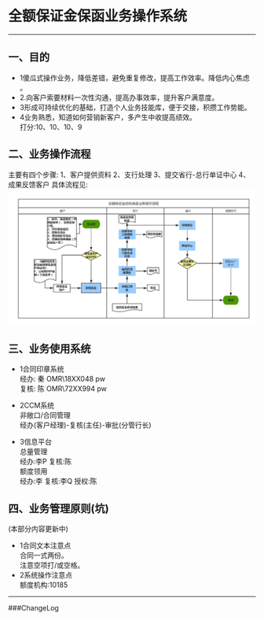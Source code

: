 # 全额保证金保函业务操作系统
- - - - --
##   一、目的
- 1傻瓜式操作业务，降低差错，避免重复修改，提高工作效率。降低内心焦虑 。 
- 2.向客户索要材料一次性沟通，提高办事效率，提升客户满意度。     
- 3形成可持续优化的基础，打造个人业务技能库，便于交接，积攒工作势能。    
- 4业务熟悉，知道如何营销新客户，多产生中收提高绩效。   
打分:10、10、10、9          

## 二、业务操作流程
主要有四个步骤:
1、客户提供资料
2、支行处理
3、提交省行-总行单证中心
4、成果反馈客户
具体流程见:
![](workflowFMLG.png)
## 三、业务使用系统
- 1合同印章系统   
经办: 秦 OMR\18XX048 pw   
复核: 陈 OMR\72XX994 pw   

- 2CCM系统   
非敞口/合同管理   
经办(客户经理)-复核(主任)-审批(分管行长)   

- 3信息平台   
总量管理   
经办:李P 复核:陈   
额度领用   
经办:李 复核:李Q 授权:陈   

## 四、业务管理原则(坑)  
(本部分内容更新中)   
- 1合同文本注意点   
合同一式两份。   
注意空项打/或空格。   
- 2系统操作注意点   
额度机构:10185   
- - - - ---
###ChangeLog


